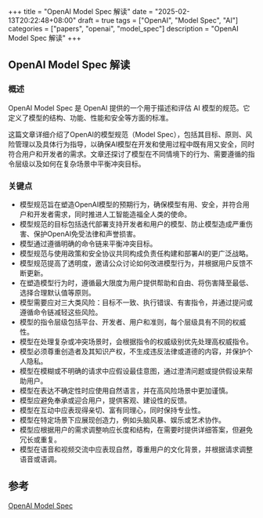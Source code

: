 +++
title = "OpenAI Model Spec 解读"
date = "2025-02-13T20:22:48+08:00"
draft = true
tags = ["OpenAI", "Model Spec", "AI"]
categories = ["papers", "openai", "model_spec"]
description = "OpenAI Model Spec 解读"
+++

## OpenAI Model Spec 解读

### 概述

OpenAI Model Spec 是 OpenAI 提供的一个用于描述和评估 AI 模型的规范。它定义了模型的结构、功能、性能和安全等方面的标准。

这篇文章详细介绍了OpenAI的模型规范（Model Spec），包括其目标、原则、风险管理以及具体行为指导，以确保AI模型在开发和使用过程中既有用又安全，同时符合用户和开发者的需求。文章还探讨了模型在不同情境下的行为、需要遵循的指令层级以及如何在复杂场景中平衡冲突目标。

### 关键点

- 模型规范旨在塑造OpenAI模型的预期行为，确保模型有用、安全，并符合用户和开发者需求，同时推进人工智能造福全人类的使命。
- 模型规范的目标包括迭代部署支持开发者和用户的模型、防止模型造成严重伤害、保护OpenAI免受法律和声誉损害。
- 模型通过遵循明确的命令链来平衡冲突目标。
- 模型规范与使用政策和安全协议共同构成负责任构建和部署AI的更广泛战略。
- 模型规范提高了透明度，邀请公众讨论如何改进模型行为，并根据用户反馈不断更新。
- 在塑造模型行为时，遵循最大限度为用户提供帮助和自由、将伤害降至最低、选择合理默认值等原则。
- 模型需要应对三大类风险：目标不一致、执行错误、有害指令，并通过提问或遵循命令链减轻这些风险。
- 模型的指令层级包括平台、开发者、用户和准则，每个层级具有不同的权威性。
- 模型在处理复杂或冲突场景时，会根据指令的权威级别优先处理高权威指令。
- 模型必须尊重创造者及其知识产权，不生成违反法律或道德的内容，并保护个人隐私。
- 模型在模糊或不明确的请求中应假设最佳意图，通过澄清问题或提供假设来帮助用户。
- 模型在表达不确定性时应使用自然语言，并在高风险场景中更加谨慎。
- 模型应避免奉承或迎合用户，提供客观、建设性的反馈。
- 模型在互动中应表现得亲切、富有同理心，同时保持专业性。
- 模型在特定场景下应展现创造力，例如头脑风暴、娱乐或艺术协作。
- 模型应根据用户的需求调整响应长度和结构，在需要时提供详细答案，但避免冗长或重复。
- 模型在语音和视频交流中应表现自然，尊重用户的文化背景，并根据请求调整语音或语调。

## 参考

[OpenAI Model Spec](https://model-spec.openai.com/2025-02-12.html#overview)
